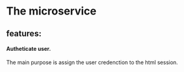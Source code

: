 # The microservice

## features:

#### Autheticate user.
 The main purpose is assign the user credenction to the html session.
